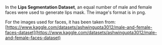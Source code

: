 In the **Lips Segmentation Dataset**, an equal number of male and female faces were used to generate lips mask. The image's format is in png.

For the images used for faces, it has been taken from: [https://www.kaggle.com/datasets/ashwingupta3012/male-and-female-faces-dataset](https://www.kaggle.com/datasets/ashwingupta3012/male-and-female-faces-dataset)
